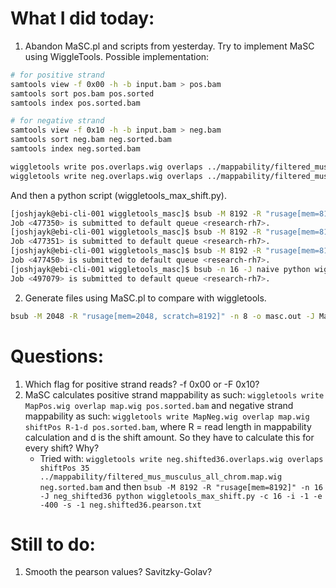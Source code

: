 # What I did today:
1. Abandon MaSC.pl and scripts from yesterday. Try to implement MaSC using WiggleTools. Possible implementation:
```sh
# for positive strand
samtools view -f 0x00 -h -b input.bam > pos.bam
samtools sort pos.bam pos.sorted
samtools index pos.sorted.bam

# for negative strand
samtools view -f 0x10 -h -b input.bam > neg.bam
samtools sort neg.bam neg.sorted.bam
samtools index neg.sorted.bam

wiggletools write pos.overlaps.wig overlaps ../mappability/filtered_mus_musculus_all_chrom.wig pos.sorted.bam
wiggletools write neg.overlaps.wig overlaps ../mappability/filtered_mus_musculus_all_chrom.wig neg.sorted.bam
```
And then a python script (wiggletools_max_shift.py).
```sh
[joshjayk@ebi-cli-001 wiggletools_masc]$ bsub -M 8192 -R "rusage[mem=8192]" -n 8 -J pos400 -o pos400.out python wiggletools_max_shift.py -c 8 -i 1 -e 400 -s 1 pos400.pearson.txt
Job <477350> is submitted to default queue <research-rh7>.
[joshjayk@ebi-cli-001 wiggletools_masc]$ bsub -M 8192 -R "rusage[mem=8192]" -n 8 -J neg400 -o neg400.out python wiggletools_max_shift.py -c 8 -i -1 -e -400 -s -1 neg400.pearson.txt
Job <477351> is submitted to default queue <research-rh7>.
[joshjayk@ebi-cli-001 wiggletools_masc]$ bsub -M 8192 -R "rusage[mem=8192]" -n 8 -J negshift400 -o neg.shifted35.400.out python wiggletools_max_shift.py -c 8 -i -1 -e -400 -s -1 -m neg400.shifted35.pearson.txt
Job <477450> is submitted to default queue <research-rh7>.
[joshjayk@ebi-cli-001 wiggletools_masc]$ bsub -n 16 -J naive python wiggletools_max_shift.py -c 16 -p pos.sorted.wig -n neg.sorted.wig naive_pearson.txt
Job <497079> is submitted to default queue <research-rh7>.
```

2. Generate files using MaSC.pl to compare with wiggletools.
```sh
bsub -M 2048 -R "rusage[mem=2048, scratch=8192]" -n 8 -o masc.out -J MaSC ./MaSC.pl --verbose --mappability_path=../mappability/mappability_separated/ --chrom_length_file=../lengths.chrom.sizes --input_bed=../bam/filtered_heart_adult_8_weeks_H3K27me3_ENCODE_854_no_duplicates.bed --prefix=mus_musculus
```


# Questions:
1. Which flag for positive strand reads? -f 0x00 or -F 0x10?
2. MaSC calculates positive strand mappability as such: `wiggletools write MapPos.wig overlap map.wig pos.sorted.bam` and negative strand mappability as such: `wiggletools write MapNeg.wig overlap map.wig shiftPos R-1-d pos.sorted.bam`, where R = read length in mappability calculation and d is the shift amount. So they have to calculate this for every shift? Why?
    * Tried with: `wiggletools write neg.shifted36.overlaps.wig overlaps shiftPos 35 ../mappability/filtered_mus_musculus_all_chrom.map.wig neg.sorted.bam` and then `bsub -M 8192 -R "rusage[mem=8192]" -n 16 -J neg_shifted36 python wiggletools_max_shift.py -c 16 -i -1 -e -400 -s -1 neg.shifted36.pearson.txt`

# Still to do:
1. Smooth the pearson values? Savitzky-Golav?
